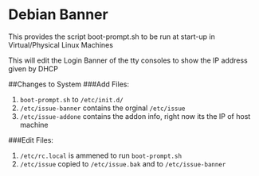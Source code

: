 # Debian Banner
This provides the script boot-prompt.sh to be run at start-up in Virtual/Physical Linux Machines

This will edit the Login Banner of the tty consoles to show the IP address given by DHCP

##Changes to System
###Add Files:
 1. `boot-prompt.sh` to `/etc/init.d/`
 2. `/etc/issue-banner` contains the orginal `/etc/issue`
 3. `/etc/issue-addone` contains the addon info, right now its the IP of host machine

 
###Edit Files:
1. `/etc/rc.local` is ammened to run `boot-prompt.sh`
2. `/etc/issue` copied to `/etc/issue.bak` and to `/etc/issue-banner`
